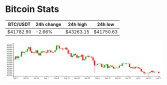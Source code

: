 # Bitcoin Stats

BTC/USDT|24h change|24h high|24h low|
|---|---|---|---|
|$41782.90|-2.66%|$43263.15|$41750.63|

<img src="./chart.svg">
